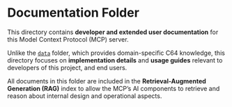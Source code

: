 # Documentation Folder

This directory contains **developer and extended user documentation** for this Model Context Protocol (MCP) server.  

Unlike the [`data`](../data/README.md) folder, which provides domain-specific C64 knowledge, this directory focuses on **implementation details** and  **usage guides** relevant to developers of this project, and end users.

All documents in this folder are included in the **Retrieval-Augmented Generation (RAG)** index to allow the MCP’s AI components to retrieve and reason about internal design and operational aspects.
